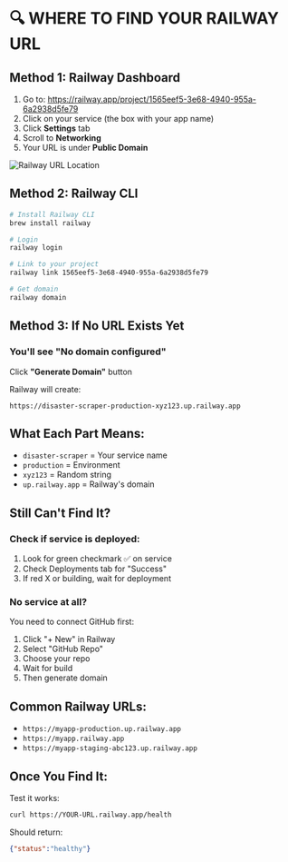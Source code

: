 # 🔍 WHERE TO FIND YOUR RAILWAY URL

## Method 1: Railway Dashboard
1. Go to: https://railway.app/project/1565eef5-3e68-4940-955a-6a2938d5fe79
2. Click on your service (the box with your app name)
3. Click **Settings** tab
4. Scroll to **Networking**
5. Your URL is under **Public Domain**

![Railway URL Location](https://i.imgur.com/railway-url-location.png)

## Method 2: Railway CLI
```bash
# Install Railway CLI
brew install railway

# Login
railway login

# Link to your project
railway link 1565eef5-3e68-4940-955a-6a2938d5fe79

# Get domain
railway domain
```

## Method 3: If No URL Exists Yet

### You'll see "No domain configured"

Click **"Generate Domain"** button

Railway will create:
```
https://disaster-scraper-production-xyz123.up.railway.app
```

## What Each Part Means:
- `disaster-scraper` = Your service name
- `production` = Environment
- `xyz123` = Random string
- `up.railway.app` = Railway's domain

## Still Can't Find It?

### Check if service is deployed:
1. Look for green checkmark ✅ on service
2. Check Deployments tab for "Success"
3. If red X or building, wait for deployment

### No service at all?
You need to connect GitHub first:
1. Click "+ New" in Railway
2. Select "GitHub Repo"
3. Choose your repo
4. Wait for build
5. Then generate domain

## Common Railway URLs:
- `https://myapp-production.up.railway.app`
- `https://myapp.railway.app`
- `https://myapp-staging-abc123.up.railway.app`

## Once You Find It:

Test it works:
```bash
curl https://YOUR-URL.railway.app/health
```

Should return:
```json
{"status":"healthy"}
```